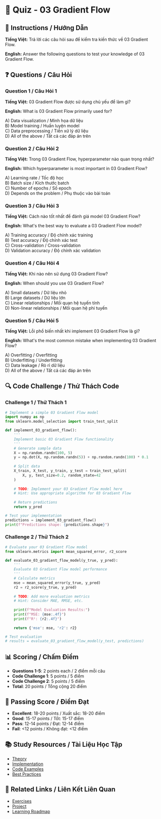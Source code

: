 # 🧠 Quiz - 03 Gradient Flow

## 📝 Instructions / Hướng Dẫn

**Tiếng Việt:** Trả lời các câu hỏi sau để kiểm tra kiến thức về 03 Gradient Flow.

**English:** Answer the following questions to test your knowledge of 03 Gradient Flow.

## ❓ Questions / Câu Hỏi

### Question 1 / Câu Hỏi 1
**Tiếng Việt:** 03 Gradient Flow được sử dụng chủ yếu để làm gì?

**English:** What is 03 Gradient Flow primarily used for?

A) Data visualization / Minh họa dữ liệu  
B) Model training / Huấn luyện model  
C) Data preprocessing / Tiền xử lý dữ liệu  
D) All of the above / Tất cả các đáp án trên

### Question 2 / Câu Hỏi 2
**Tiếng Việt:** Trong 03 Gradient Flow, hyperparameter nào quan trọng nhất?

**English:** Which hyperparameter is most important in 03 Gradient Flow?

A) Learning rate / Tốc độ học  
B) Batch size / Kích thước batch  
C) Number of epochs / Số epoch  
D) Depends on the problem / Phụ thuộc vào bài toán

### Question 3 / Câu Hỏi 3
**Tiếng Việt:** Cách nào tốt nhất để đánh giá model 03 Gradient Flow?

**English:** What's the best way to evaluate a 03 Gradient Flow model?

A) Training accuracy / Độ chính xác training  
B) Test accuracy / Độ chính xác test  
C) Cross-validation / Cross-validation  
D) Validation accuracy / Độ chính xác validation

### Question 4 / Câu Hỏi 4
**Tiếng Việt:** Khi nào nên sử dụng 03 Gradient Flow?

**English:** When should you use 03 Gradient Flow?

A) Small datasets / Dữ liệu nhỏ  
B) Large datasets / Dữ liệu lớn  
C) Linear relationships / Mối quan hệ tuyến tính  
D) Non-linear relationships / Mối quan hệ phi tuyến

### Question 5 / Câu Hỏi 5
**Tiếng Việt:** Lỗi phổ biến nhất khi implement 03 Gradient Flow là gì?

**English:** What's the most common mistake when implementing 03 Gradient Flow?

A) Overfitting / Overfitting  
B) Underfitting / Underfitting  
C) Data leakage / Rò rỉ dữ liệu  
D) All of the above / Tất cả các đáp án trên

## 🔍 Code Challenge / Thử Thách Code

### Challenge 1 / Thử Thách 1
```python
# Implement a simple 03 Gradient Flow model
import numpy as np
from sklearn.model_selection import train_test_split

def implement_03_gradient_flow():
    '''
    Implement basic 03 Gradient Flow functionality
    '''
    # Generate sample data
    X = np.random.randn(100, 5)
    y = np.dot(X, np.random.randn(5)) + np.random.randn(100) * 0.1
    
    # Split data
    X_train, X_test, y_train, y_test = train_test_split(
        X, y, test_size=0.2, random_state=42
    )
    
    # TODO: Implement your 03 Gradient Flow model here
    # Hint: Use appropriate algorithm for 03 Gradient Flow
    
    # Return predictions
    return y_pred

# Test your implementation
predictions = implement_03_gradient_flow()
print(f"Predictions shape: {predictions.shape}")
```

### Challenge 2 / Thử Thách 2
```python
# Evaluate your 03 Gradient Flow model
from sklearn.metrics import mean_squared_error, r2_score

def evaluate_03_gradient_flow_model(y_true, y_pred):
    '''
    Evaluate 03 Gradient Flow model performance
    '''
    # Calculate metrics
    mse = mean_squared_error(y_true, y_pred)
    r2 = r2_score(y_true, y_pred)
    
    # TODO: Add more evaluation metrics
    # Hint: Consider MAE, RMSE, etc.
    
    print(f"Model Evaluation Results:")
    print(f"MSE: {mse:.4f}")
    print(f"R²: {r2:.4f}")
    
    return {'mse': mse, 'r2': r2}

# Test evaluation
# results = evaluate_03_gradient_flow_model(y_test, predictions)
```

## 📊 Scoring / Chấm Điểm

- **Questions 1-5**: 2 points each / 2 điểm mỗi câu
- **Code Challenge 1**: 5 points / 5 điểm
- **Code Challenge 2**: 5 points / 5 điểm
- **Total**: 20 points / Tổng cộng 20 điểm

## 🎯 Passing Score / Điểm Đạt

- **Excellent**: 18-20 points / Xuất sắc: 18-20 điểm
- **Good**: 15-17 points / Tốt: 15-17 điểm  
- **Pass**: 12-14 points / Đạt: 12-14 điểm
- **Fail**: <12 points / Không đạt: <12 điểm

## 📚 Study Resources / Tài Liệu Học Tập

- [Theory](./THEORY_03_gradient_flow.md)
- [Implementation](./IMPLEMENTATION_03_gradient_flow.md)
- [Code Examples](./CODE_EXAMPLES_03_gradient_flow.md)
- [Best Practices](./BEST_PRACTICES_03_gradient_flow.md)

## 🔗 Related Links / Liên Kết Liên Quan

- [Exercises](./EXERCISES_03_gradient_flow.md)
- [Project](./PROJECT_03_gradient_flow.md)
- [Learning Roadmap](./LEARNING_ROADMAP_03_gradient_flow.md)
